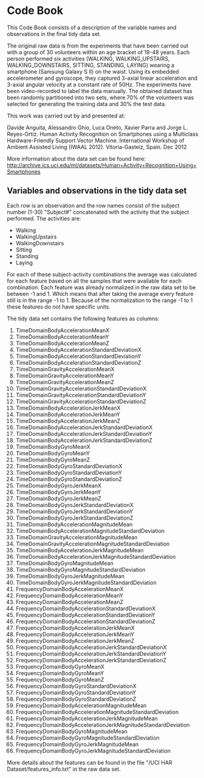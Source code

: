 Code Book
=========

This Code Book consists of a description of the variable names and observations in the final tidy data set.  

The original raw data is from the experiments that have been carried out with a group of 30 volunteers within an age bracket of 19-48 years. Each person performed six activities (WALKING, WALKING_UPSTAIRS, WALKING_DOWNSTAIRS, SITTING, STANDING, LAYING) wearing a smartphone (Samsung Galaxy S II) on the waist. Using its embedded accelerometer and gyroscope, they captured 3-axial linear acceleration and 3-axial angular velocity at a constant rate of 50Hz. The experiments have been video-recorded to label the data manually. The obtained dataset has been randomly partitioned into two sets, where 70% of the volunteers was selected for generating the training data and 30% the test data.  

This work was carried out by and presented at:  

Davide Anguita, Alessandro Ghio, Luca Oneto, Xavier Parra and Jorge L. Reyes-Ortiz. Human Activity Recognition on Smartphones using a Multiclass Hardware-Friendly Support Vector Machine. International Workshop of Ambient Assisted Living (IWAAL 2012). Vitoria-Gasteiz, Spain. Dec 2012

More information about the data set can be found here:
http://archive.ics.uci.edu/ml/datasets/Human+Activity+Recognition+Using+Smartphones 

Variables and observations in the tidy data set
-----------------------------------------------

Each row is an observation and the row names consist of the subject number (1-30) "Subject#" concatenated with the activity that the subject performed. The activities are:  
 -  Walking  
 -  WalkingUpstairs  
 -  WalkingDownstairs  
 -  Sitting  
 -  Standing  
 -  Laying  
 
For each of these subject-activity combinations the average was calculated for each feature based on all the samples that were available for each combination. Each feature was already normalized in the raw data set to be between -1 and 1. Which means that after taking the average every feature still is in the range -1 to 1. Because of the normalization to the range -1 to 1 these features do not have specific units.  

The tidy data set contains the following features as columns:  

1. TimeDomainBodyAccelerationMeanX                              
2. TimeDomainBodyAccelerationMeanY                              
3. TimeDomainBodyAccelerationMeanZ                              
4. TimeDomainBodyAccelerationStandardDeviationX                 
5. TimeDomainBodyAccelerationStandardDeviationY                 
6. TimeDomainBodyAccelerationStandardDeviationZ                 
7. TimeDomainGravityAccelerationMeanX                           
8. TimeDomainGravityAccelerationMeanY                           
9. TimeDomainGravityAccelerationMeanZ                           
10. TimeDomainGravityAccelerationStandardDeviationX              
11. TimeDomainGravityAccelerationStandardDeviationY              
12. TimeDomainGravityAccelerationStandardDeviationZ              
13. TimeDomainBodyAccelerationJerkMeanX                          
14. TimeDomainBodyAccelerationJerkMeanY                          
15. TimeDomainBodyAccelerationJerkMeanZ                          
16. TimeDomainBodyAccelerationJerkStandardDeviationX             
17. TimeDomainBodyAccelerationJerkStandardDeviationY             
18. TimeDomainBodyAccelerationJerkStandardDeviationZ             
19. TimeDomainBodyGyroMeanX                                      
20. TimeDomainBodyGyroMeanY                                      
21. TimeDomainBodyGyroMeanZ                                      
22. TimeDomainBodyGyroStandardDeviationX                         
23. TimeDomainBodyGyroStandardDeviationY                         
24. TimeDomainBodyGyroStandardDeviationZ                         
25. TimeDomainBodyGyroJerkMeanX                                  
26. TimeDomainBodyGyroJerkMeanY                                  
27. TimeDomainBodyGyroJerkMeanZ                                  
28. TimeDomainBodyGyroJerkStandardDeviationX                     
29. TimeDomainBodyGyroJerkStandardDeviationY                     
30. TimeDomainBodyGyroJerkStandardDeviationZ                     
31. TimeDomainBodyAccelerationMagnitudeMean                      
32. TimeDomainBodyAccelerationMagnitudeStandardDeviation         
33. TimeDomainGravityAccelerationMagnitudeMean                   
34. TimeDomainGravityAccelerationMagnitudeStandardDeviation      
35. TimeDomainBodyAccelerationJerkMagnitudeMean                  
36. TimeDomainBodyAccelerationJerkMagnitudeStandardDeviation     
37. TimeDomainBodyGyroMagnitudeMean                              
38. TimeDomainBodyGyroMagnitudeStandardDeviation                 
39. TimeDomainBodyGyroJerkMagnitudeMean                          
40. TimeDomainBodyGyroJerkMagnitudeStandardDeviation             
41. FrequencyDomainBodyAccelerationMeanX                         
42. FrequencyDomainBodyAccelerationMeanY                         
43. FrequencyDomainBodyAccelerationMeanZ                         
44. FrequencyDomainBodyAccelerationStandardDeviationX            
45. FrequencyDomainBodyAccelerationStandardDeviationY            
46. FrequencyDomainBodyAccelerationStandardDeviationZ            
47. FrequencyDomainBodyAccelerationJerkMeanX                     
48. FrequencyDomainBodyAccelerationJerkMeanY                     
49. FrequencyDomainBodyAccelerationJerkMeanZ                     
50. FrequencyDomainBodyAccelerationJerkStandardDeviationX        
51. FrequencyDomainBodyAccelerationJerkStandardDeviationY        
52. FrequencyDomainBodyAccelerationJerkStandardDeviationZ        
53. FrequencyDomainBodyGyroMeanX                                 
54. FrequencyDomainBodyGyroMeanY                                 
55. FrequencyDomainBodyGyroMeanZ                                 
56. FrequencyDomainBodyGyroStandardDeviationX                    
57. FrequencyDomainBodyGyroStandardDeviationY                    
58. FrequencyDomainBodyGyroStandardDeviationZ                    
59. FrequencyDomainBodyAccelerationMagnitudeMean                 
60. FrequencyDomainBodyAccelerationMagnitudeStandardDeviation    
61. FrequencyDomainBodyAccelerationJerkMagnitudeMean             
62. FrequencyDomainBodyAccelerationJerkMagnitudeStandardDeviation
63. FrequencyDomainBodyGyroMagnitudeMean                         
64. FrequencyDomainBodyGyroMagnitudeStandardDeviation            
65. FrequencyDomainBodyGyroJerkMagnitudeMean                     
66. FrequencyDomainBodyGyroJerkMagnitudeStandardDeviation

More details about the features can be found in the file "/UCI HAR Dataset/features_info.txt" in the raw data set.  
